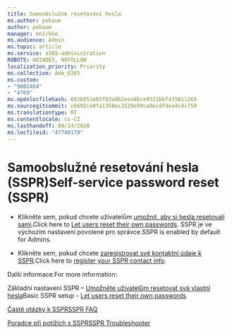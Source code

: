 ```yaml
---
title: Samoobslužné resetování hesla
ms.author: pebaum
author: pebaum
manager: mnirkhe
ms.audience: Admin
ms.topic: article
ms.service: o365-administration
ROBOTS: NOINDEX, NOFOLLOW
localization_priority: Priority
ms.collection: Adm_O365
ms.custom:
- "9002464"
- "4769"
ms.openlocfilehash: 693b051eb5f63a9b2eea8bce9321bbf435811269
ms.sourcegitcommit: c6692ce0fa1358ec3529e59ca0ecdfdea4cdc759
ms.translationtype: MT
ms.contentlocale: cs-CZ
ms.lasthandoff: 09/14/2020
ms.locfileid: "47740179"
---
```

# <a name="self-service-password-reset-sspr"></a><span data-ttu-id="f97c8-102">Samoobslužné resetování hesla (SSPR)</span><span class="sxs-lookup"><span data-stu-id="f97c8-102">Self-service password reset (SSPR)</span></span>

- <span data-ttu-id="f97c8-103">Klikněte sem, pokud chcete uživatelům [umožnit, aby si hesla resetovali sami](https://admin.microsoft.com/Adminportal/Home#/featureexplorer/security/Sspr).</span><span class="sxs-lookup"><span data-stu-id="f97c8-103">Click here to [Let users reset their own passwords](https://admin.microsoft.com/Adminportal/Home#/featureexplorer/security/Sspr).</span></span>  <span data-ttu-id="f97c8-104">SSPR je ve výchozím nastavení povolené pro správce.</span><span class="sxs-lookup"><span data-stu-id="f97c8-104">SSPR is enabled by default for Admins.</span></span>

- <span data-ttu-id="f97c8-105">Klikněte sem, pokud chcete [zaregistrovat své kontaktní údaje k SSPR](https://go.microsoft.com/fwlink/?linkid=849451).</span><span class="sxs-lookup"><span data-stu-id="f97c8-105">Click here to [register your SSPR contact info](https://go.microsoft.com/fwlink/?linkid=849451).</span></span>

<span data-ttu-id="f97c8-106">Další informace:</span><span class="sxs-lookup"><span data-stu-id="f97c8-106">For more information:</span></span>

<span data-ttu-id="f97c8-107">Základní nastavení SSPR – [Umožněte uživatelům resetovat svá vlastní hesla](https://docs.microsoft.com/microsoft-365/admin/add-users/let-users-reset-passwords?view=o365-worldwide)</span><span class="sxs-lookup"><span data-stu-id="f97c8-107">Basic SSPR setup - [Let users reset their own passwords](https://docs.microsoft.com/microsoft-365/admin/add-users/let-users-reset-passwords?view=o365-worldwide)</span></span>

[<span data-ttu-id="f97c8-108">Časté otázky k SSPR</span><span class="sxs-lookup"><span data-stu-id="f97c8-108">SSPR FAQ</span></span>](https://docs.microsoft.com/azure/active-directory/authentication/active-directory-passwords-faq)

[<span data-ttu-id="f97c8-109">Poradce při potížích s SSPR</span><span class="sxs-lookup"><span data-stu-id="f97c8-109">SSPR Troubleshooter</span></span>](https://docs.microsoft.com/azure/active-directory/authentication/active-directory-passwords-troubleshoot)
